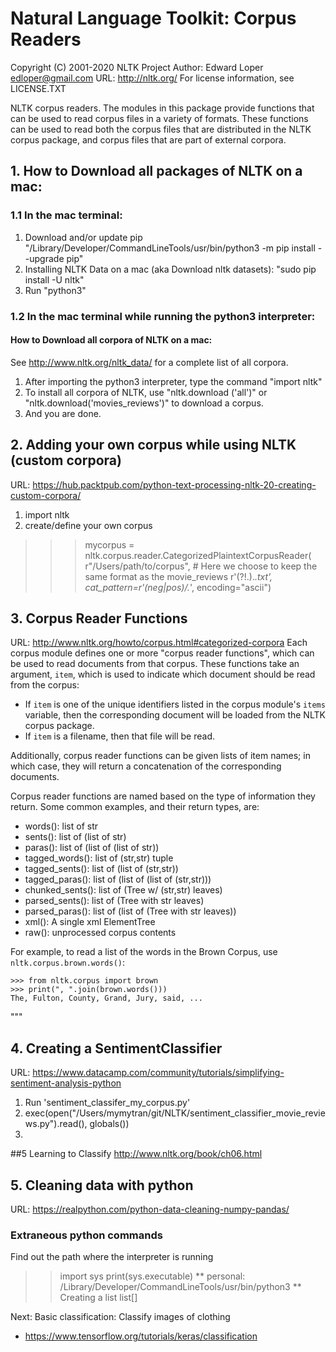 # Natural Language Toolkit: Corpus Readers

Copyright (C) 2001-2020 NLTK Project
Author: Edward Loper <edloper@gmail.com>
URL: <http://nltk.org/>
For license information, see LICENSE.TXT

NLTK corpus readers.  The modules in this package provide functions
that can be used to read corpus files in a variety of formats.  These
functions can be used to read both the corpus files that are
distributed in the NLTK corpus package, and corpus files that are part
of external corpora.

## 1. How to Download **all** packages of NLTK on a mac:
### 1.1 In the mac terminal:
1. Download and/or update pip "/Library/Developer/CommandLineTools/usr/bin/python3 -m pip install --upgrade pip"
2. Installing NLTK Data on a mac (aka Download nltk datasets): "sudo pip install -U nltk"
3. Run "python3"
### 1.2 In the mac terminal while running the python3 interpreter:
#### How to Download **all** corpora of NLTK on a mac:
See http://www.nltk.org/nltk_data/ for a complete list of all corpora.
1. After importing the python3 interpreter, type the command "import nltk"
2. To install all corpora of NLTK, use "nltk.download ('all')" or "nltk.download('movies_reviews')" to download a corpus.
3. And you are done.

## 2. Adding your own corpus while using NLTK (custom corpora)
URL: https://hub.packtpub.com/python-text-processing-nltk-20-creating-custom-corpora/
1. import nltk
2. create/define your own corpus 
>>> mycorpus = nltk.corpus.reader.CategorizedPlaintextCorpusReader(
>>>        r"/Users/path/to/corpus", # Here we choose to keep the same format as the movie_reviews
>>>          r'(?!\.).*\.txt', 
>>>          cat_pattern=r'(neg|pos)/.*',
>>>       encoding="ascii") 

## 3. Corpus Reader Functions
URL: http://www.nltk.org/howto/corpus.html#categorized-corpora
Each corpus module defines one or more "corpus reader functions",
which can be used to read documents from that corpus.  These functions
take an argument, ``item``, which is used to indicate which document
should be read from the corpus:

- If ``item`` is one of the unique identifiers listed in the corpus
  module's ``items`` variable, then the corresponding document will
  be loaded from the NLTK corpus package.
- If ``item`` is a filename, then that file will be read.

Additionally, corpus reader functions can be given lists of item
names; in which case, they will return a concatenation of the
corresponding documents.

Corpus reader functions are named based on the type of information
they return.  Some common examples, and their return types, are:

- words(): list of str
- sents(): list of (list of str)
- paras(): list of (list of (list of str))
- tagged_words(): list of (str,str) tuple
- tagged_sents(): list of (list of (str,str))
- tagged_paras(): list of (list of (list of (str,str)))
- chunked_sents(): list of (Tree w/ (str,str) leaves)
- parsed_sents(): list of (Tree with str leaves)
- parsed_paras(): list of (list of (Tree with str leaves))
- xml(): A single xml ElementTree
- raw(): unprocessed corpus contents

For example, to read a list of the words in the Brown Corpus, use
``nltk.corpus.brown.words()``:

    >>> from nltk.corpus import brown
    >>> print(", ".join(brown.words()))
    The, Fulton, County, Grand, Jury, said, ...

"""

## 4. Creating a SentimentClassifier
URL: https://www.datacamp.com/community/tutorials/simplifying-sentiment-analysis-python

1. Run 'sentiment_classifer_my_corpus.py'
2. exec(open("/Users/mymytran/git/NLTK/sentiment_classifier_movie_reviews.py").read(), globals())
2. 
##5 Learning to Classify
http://www.nltk.org/book/ch06.html

## 5. Cleaning data with python
URL: https://realpython.com/python-data-cleaning-numpy-pandas/

### Extraneous python commands
Find out the path where the interpreter is running
>> import sys
>> print(sys.executable)
** personal: /Library/Developer/CommandLineTools/usr/bin/python3 **
Creating a list
>> list[]

Next: Basic classification: Classify images of clothing
* https://www.tensorflow.org/tutorials/keras/classification

